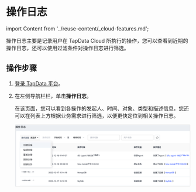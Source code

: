 # 操作日志
import Content from '../reuse-content/_cloud-features.md';

<Content />

操作日志主要是记录用户在 TapData Cloud 所执行的操作，您可以查看到近期的操作日志，还可以使用过滤条件对操作日志进行筛选。


## 操作步骤

1. [登录 TapData 平台](log-in.md)。

2. 在左侧导航栏栏，单击**操作日志**。

   在该页面，您可以看到各操作的发起人、时间、对象、类型和描述信息，您还可以在列表上方根据业务需求进行筛选，以便更快定位到相关操作日志。

   ![](../images/operation_log.png)